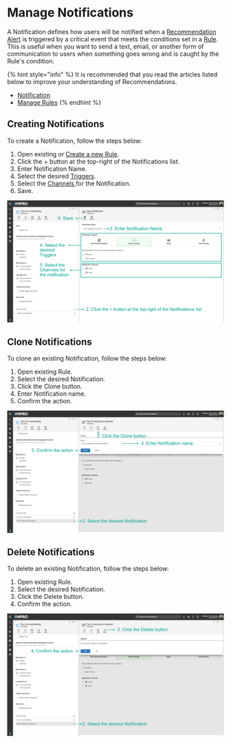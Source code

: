 # Manage Notifications

A Notification defines how users will be notified when a [Recommendation Alert](../../concepts/recommendation/recommendation-alert.md) is triggered by a critical event that meets the conditions set in a [Rule](../../concepts/recommendation/rule.md). This is useful when you want to send a text, email, or another form of communication to users when something goes wrong and is caught by the Rule's condition.

{% hint style="info" %}
It is recommended that you read the articles listed below to improve your understanding of Recommendations.

* [Notification](../../concepts/recommendation/notification.md)
* [Manage Rules](create-rules.md)
{% endhint %}

## Creating Notifications

To create a Notification, follow the steps below:

1. Open existing or [Create a new Rule](create-rules.md#create-rules).
2. Click the + button at the top-right of the Notifications list.
3. Enter Notification Name.
4. Select the desired [Triggers](../../concepts/recommendation/notification.md#triggers).
5. Select the [Channels ](../../concepts/recommendation/notification.md#channels)for the Notification.
6. Save.

![](<../../.gitbook/assets/image (549).png>)

## Clone Notifications

To clone an existing Notification, follow the steps below:

1. Open existing Rule.
2. Select the desired Notification.
3. Click the Clone button.
4. Enter Notification name.
5. Confirm the action.

![](<../../.gitbook/assets/image (136) (1).png>)

## Delete Notifications

To delete an existing Notification, follow the steps below:

1. Open existing Rule.
2. Select the desired Notification.
3. Click the Delete button.
4. Confirm the action.

![](<../../.gitbook/assets/image (1741).png>)
